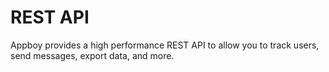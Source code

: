 # REST API

Appboy provides a high performance REST API to allow you to track users, send messages, export data, and more.

